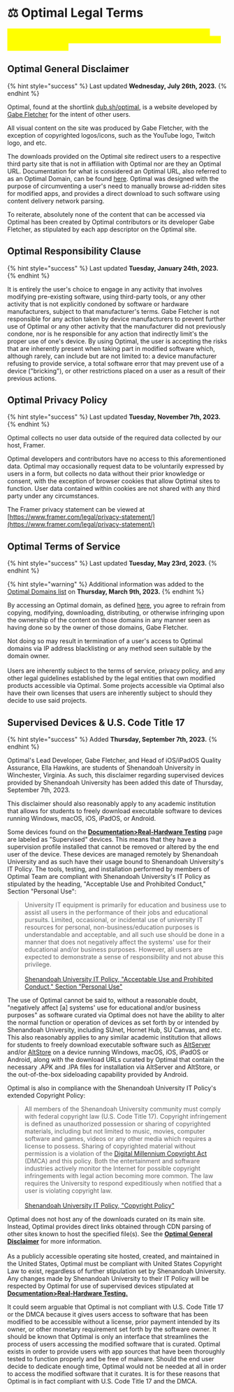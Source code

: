 # ⚖ Optimal Legal Terms

<mark style="color:yellow;">Please note that the next major version of Optimal (v11) is under active development. Some portions of these terms only pertain to Optimal as it is in a full release state.</mark>

## Optimal General Disclaimer

{% hint style="success" %}
Last updated **Wednesday, July 26th, 2023.**&#x20;
{% endhint %}

Optimal, found at the shortlink [dub.sh/optimal](https://dub.sh/optimal), is a website developed by [Gabe Fletcher](https://dub.sh/gabe) for the intent of other users.&#x20;

All visual content on the site was produced by Gabe Fletcher, with the exception of copyrighted logos/icons, such as the YouTube logo, Twitch logo, and etc.&#x20;

The downloads provided on the Optimal site redirect users to a respective third party site that is not in affiliation with Optimal nor are they an Optimal URL. Documentation for what is considered an Optimal URL, also referred to as an Optimal Domain, can be found [here](../v11-domain-chart.md). Optimal was designed with the purpose of circumventing a user's need to manually browse ad-ridden sites for modified apps, and provides a direct download to such software using content delivery network parsing.&#x20;

To reiterate, absolutely none of the content that can be accessed via Optimal has been created by Optimal contributors or its developer Gabe Fletcher, as stipulated by each app descriptor on the Optimal site.&#x20;

## Optimal Responsibility Clause

{% hint style="success" %}
Last updated **Tuesday, January 24th, 2023.**
{% endhint %}

It is entirely the user's choice to engage in any activity that involves modifying pre-existing software, using third-party tools, or any other activity that is not explicitly condoned by software or hardware manufacturers, subject to that manufacturer's terms. Gabe Fletcher is not responsible for any action taken by device manufacturers to prevent further use of Optimal or any other activity that the manufacturer did not previously condone, nor is he responsible for any action that indirectly limit's the proper use of one's device. By using Optimal, the user is accepting the risks that are inherently present when taking part in modified software which, although rarely, can include but are not limited to: a device manufacturer refusing to provide service, a total software error that may prevent use of a device ("bricking"), or other restrictions placed on a user as a result of their previous actions.

## Optimal Privacy Policy&#x20;

{% hint style="success" %}
Last updated **Tuesday, November 7th, 2023.**&#x20;
{% endhint %}

Optimal collects no user data outside of the required data collected by our host, Framer.

Optimal developers and contributors have no access to this aforementioned data. Optimal may occasionally request data to be voluntarily expressed by users in a form, but collects no data without their prior knowledge or consent, with the exception of browser cookies that allow Optimal sites to function. User data contained within cookies are not shared with any third party under any circumstances.

The Framer privacy statement can be viewed at [https://www.framer.com/legal/privacy-statement/](https://www.framer.com/legal/privacy-statement/)

## Optimal Terms of Service

{% hint style="success" %}
Last updated **Tuesday, May 23rd, 2023.**&#x20;
{% endhint %}

{% hint style="warning" %}
Additional information was added to the [Optimal Domains list](https://optimaldocs.gitbook.io/optimal-docs-v3/documentation/optimal-on-readymag/oor-site-structure#subdomains-and-redirects-chart) on **Thursday, March 9th, 2023.**
{% endhint %}

By accessing an Optimal domain, as defined [here](oor-site-structure.md#subdomains-and-redirects-chart), you agree to refrain from copying, modifying, downloading, distributing, or otherwise infringing upon the ownership of the content on those domains in any manner seen as having done so by the owner of those domains, Gabe Fletcher.

Not doing so may result in termination of a user's access to Optimal domains via IP address blacklisting or any method seen suitable by the domain owner. \
\
Users are inherently subject to the terms of service, privacy policy, and any other legal guidelines established by the legal entities that own modified products accessible via Optimal. Some projects accessible via Optimal also have their own licenses that users are inherently subject to should they decide to use said projects.&#x20;

## Supervised Devices & U.S. Code Title 17

{% hint style="success" %}
Added **Thursday, September 7th, 2023.**
{% endhint %}

Optimal's Lead Developer, Gabe Fletcher, and Head of iOS/iPadOS Quality Assurance, Ella Hawkins, are students of Shenandoah University in Winchester, Virginia. As such, this disclaimer regarding supervised devices provided by Shenandoah University has been added this date of Thursday, September 7th, 2023.

This disclaimer should also reasonably apply to any academic institution that allows for students to freely download executable software to devices running Windows, macOS, iOS, iPadOS, or Android.

Some devices found on the [**Documentation>Real-Hardware Testing**](real-hardware-testing.md) page are labeled as "Supervised" devices. This means that they have a supervision profile installed that cannot be removed or altered by the end user of the device. These devices are managed remotely by Shenandoah University and as such have their usage bound to Shenandoah University's IT Policy. The tools, testing, and installation performed by members of Optimal Team are compliant with Shenandoah University's IT Policy as stipulated by the heading, "Acceptable Use and Prohibited Conduct," Section "Personal Use":

> University IT equipment is primarily for education and business use to assist all users in the performance of their jobs and educational pursuits. Limited, occasional, or incidental use of university IT resources for personal, non-business/education purposes is understandable and acceptable, and all such use should be done in a manner that does not negatively affect the systems' use for their educational and/or business purposes. However, all users are expected to demonstrate a sense of responsibility and not abuse this privilege.\
> \
> [Shenandoah University IT Policy, "Acceptable Use and Prohibited Conduct," Section "Personal Use" ](https://sites.google.com/a/su.edu/itpolicy/home#h.p\_HOxgc2PBDi6a)

The use of Optimal cannot be said to, without a reasonable doubt, "negatively affect \[a] systems' use for educational and/or business purposes" as software curated via Optimal does not have the ability to alter the normal function or operation of devices as set forth by or intended by Shenandoah University, including SUnet, Hornet Hub, SU Canvas, and etc. This also reasonably applies to any similar academic institution that allows for students to freely download executable software such as [AltServer](https://faq.altstore.io/getting-started/how-to-install-altstore-macos) and/or [AltStore](https://altstore.io) on a device running Windows, macOS, iOS, iPadOS or Android, along with the download URLs curated by Optimal that contain the necessary .APK and .IPA files for installation via AltServer and AltStore, or the out-of-the-box sideloading capability provided by Android.

Optimal is also in compliance with the Shenandoah University IT Policy's extended Copyright Policy:

> All members of the Shenandoah University community must comply with federal copyright law (U.S. Code Title 17). Copyright infringement is defined as unauthorized possession or sharing of copyrighted materials, including but not limited to music, movies, computer software and games, videos or any other media which requires a license to possess. Sharing of copyrighted material without permission is a violation of the [Digital Millennium Copyright Act](https://www.copyright.gov/title17/92appb.html) (DMCA) and this policy. Both the entertainment and software industries actively monitor the Internet for possible copyright infringements with legal action becoming more common. The law requires the University to respond expeditiously when notified that a user is violating copyright law.\
> \
> [Shenandoah University IT Policy, "Copyright Policy"](https://sites.google.com/a/su.edu/itpolicy/home#h.p\_pdzDds\_MD6lH)

Optimal does not host any of the downloads curated on its main site. Instead, Optimal provides direct links obtained through CDN parsing of other sites known to host the specified file(s). See the [**Optimal General Disclaimer**](oor-legal-terms.md#optimal-general-disclaimer) for more information. \
\
As a publicly accessible operating site hosted, created, and maintained in the United States, Optimal must be compliant with United States Copyright Law to exist, regardless of further stipulation set by Shenandoah University. Any changes made by Shenandoah University to their IT Policy will be respected by Optimal for use of supervised devices stipulated at [**Documentation>Real-Hardware Testing.**](real-hardware-testing.md)

It could seem arguable that Optimal is not compliant with U.S. Code Title 17 or the DMCA because it gives users access to software that has been modified to be accessible without a license, prior payment intended by its owner, or other monetary requirement set forth by the software owner. It should be known that Optimal is only an interface that streamlines the process of users accessing the modified software that is curated. Optimal exists in order to provide users with app sources that have been thoroughly tested to function properly and be free of malware. Should the end user decide to dedicate enough time, Optimal would not be needed at all in order to access the modified software that it curates. It is for these reasons that Optimal is in fact compliant with U.S. Code Title 17 and the DMCA.

